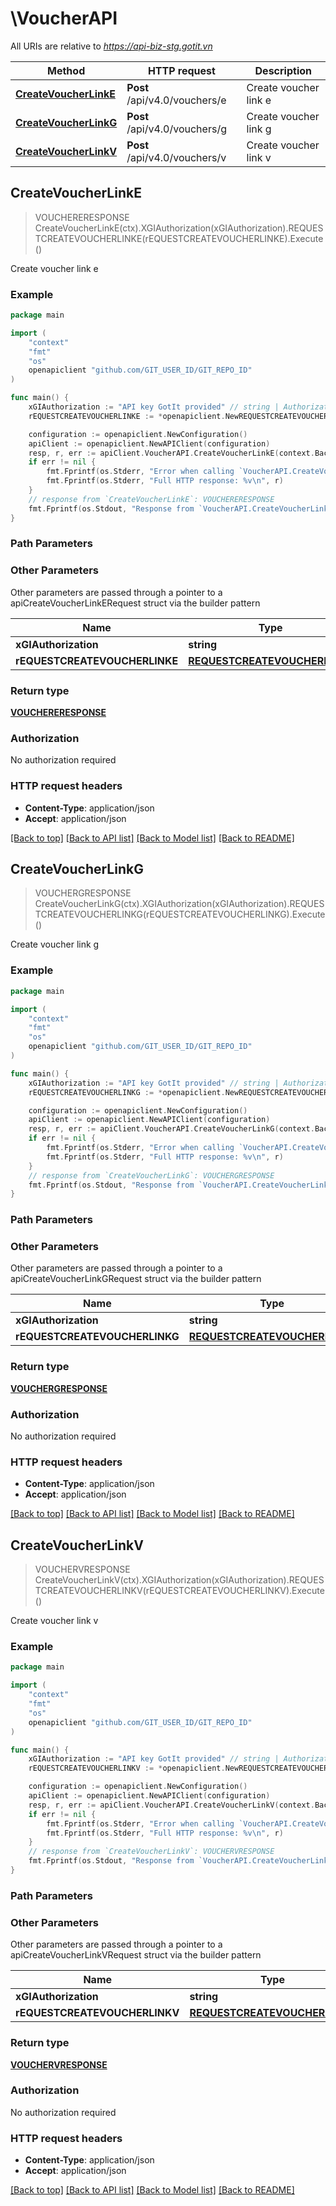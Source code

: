 # \VoucherAPI

All URIs are relative to *https://api-biz-stg.gotit.vn*

Method | HTTP request | Description
------------- | ------------- | -------------
[**CreateVoucherLinkE**](VoucherAPI.md#CreateVoucherLinkE) | **Post** /api/v4.0/vouchers/e | Create voucher link e
[**CreateVoucherLinkG**](VoucherAPI.md#CreateVoucherLinkG) | **Post** /api/v4.0/vouchers/g | Create voucher link g
[**CreateVoucherLinkV**](VoucherAPI.md#CreateVoucherLinkV) | **Post** /api/v4.0/vouchers/v | Create voucher link v



## CreateVoucherLinkE

> VOUCHERERESPONSE CreateVoucherLinkE(ctx).XGIAuthorization(xGIAuthorization).REQUESTCREATEVOUCHERLINKE(rEQUESTCREATEVOUCHERLINKE).Execute()

Create voucher link e



### Example

```go
package main

import (
	"context"
	"fmt"
	"os"
	openapiclient "github.com/GIT_USER_ID/GIT_REPO_ID"
)

func main() {
	xGIAuthorization := "API key GotIt provided" // string | Authorization
	rEQUESTCREATEVOUCHERLINKE := *openapiclient.NewREQUESTCREATEVOUCHERLINKE("Got It Promotion - Jul 2023", "1000007_123abc", int64(100000), "2024-11-15", int64(1), "1gEGcntd") // REQUESTCREATEVOUCHERLINKE |  (optional)

	configuration := openapiclient.NewConfiguration()
	apiClient := openapiclient.NewAPIClient(configuration)
	resp, r, err := apiClient.VoucherAPI.CreateVoucherLinkE(context.Background()).XGIAuthorization(xGIAuthorization).REQUESTCREATEVOUCHERLINKE(rEQUESTCREATEVOUCHERLINKE).Execute()
	if err != nil {
		fmt.Fprintf(os.Stderr, "Error when calling `VoucherAPI.CreateVoucherLinkE``: %v\n", err)
		fmt.Fprintf(os.Stderr, "Full HTTP response: %v\n", r)
	}
	// response from `CreateVoucherLinkE`: VOUCHERERESPONSE
	fmt.Fprintf(os.Stdout, "Response from `VoucherAPI.CreateVoucherLinkE`: %v\n", resp)
}
```

### Path Parameters



### Other Parameters

Other parameters are passed through a pointer to a apiCreateVoucherLinkERequest struct via the builder pattern


Name | Type | Description  | Notes
------------- | ------------- | ------------- | -------------
 **xGIAuthorization** | **string** | Authorization | 
 **rEQUESTCREATEVOUCHERLINKE** | [**REQUESTCREATEVOUCHERLINKE**](REQUESTCREATEVOUCHERLINKE.md) |  | 

### Return type

[**VOUCHERERESPONSE**](VOUCHERERESPONSE.md)

### Authorization

No authorization required

### HTTP request headers

- **Content-Type**: application/json
- **Accept**: application/json

[[Back to top]](#) [[Back to API list]](../README.md#documentation-for-api-endpoints)
[[Back to Model list]](../README.md#documentation-for-models)
[[Back to README]](../README.md)


## CreateVoucherLinkG

> VOUCHERGRESPONSE CreateVoucherLinkG(ctx).XGIAuthorization(xGIAuthorization).REQUESTCREATEVOUCHERLINKG(rEQUESTCREATEVOUCHERLINKG).Execute()

Create voucher link g



### Example

```go
package main

import (
	"context"
	"fmt"
	"os"
	openapiclient "github.com/GIT_USER_ID/GIT_REPO_ID"
)

func main() {
	xGIAuthorization := "API key GotIt provided" // string | Authorization
	rEQUESTCREATEVOUCHERLINKG := *openapiclient.NewREQUESTCREATEVOUCHERLINKG([]openapiclient.PRODUCTDEFAULTLINKG{*openapiclient.NewPRODUCTDEFAULTLINKG(int64(1541), int64(2991), int64(1))}, "Got It Promotion - Jul 2023", "2024-11-15", "1000007_123abc") // REQUESTCREATEVOUCHERLINKG |  (optional)

	configuration := openapiclient.NewConfiguration()
	apiClient := openapiclient.NewAPIClient(configuration)
	resp, r, err := apiClient.VoucherAPI.CreateVoucherLinkG(context.Background()).XGIAuthorization(xGIAuthorization).REQUESTCREATEVOUCHERLINKG(rEQUESTCREATEVOUCHERLINKG).Execute()
	if err != nil {
		fmt.Fprintf(os.Stderr, "Error when calling `VoucherAPI.CreateVoucherLinkG``: %v\n", err)
		fmt.Fprintf(os.Stderr, "Full HTTP response: %v\n", r)
	}
	// response from `CreateVoucherLinkG`: VOUCHERGRESPONSE
	fmt.Fprintf(os.Stdout, "Response from `VoucherAPI.CreateVoucherLinkG`: %v\n", resp)
}
```

### Path Parameters



### Other Parameters

Other parameters are passed through a pointer to a apiCreateVoucherLinkGRequest struct via the builder pattern


Name | Type | Description  | Notes
------------- | ------------- | ------------- | -------------
 **xGIAuthorization** | **string** | Authorization | 
 **rEQUESTCREATEVOUCHERLINKG** | [**REQUESTCREATEVOUCHERLINKG**](REQUESTCREATEVOUCHERLINKG.md) |  | 

### Return type

[**VOUCHERGRESPONSE**](VOUCHERGRESPONSE.md)

### Authorization

No authorization required

### HTTP request headers

- **Content-Type**: application/json
- **Accept**: application/json

[[Back to top]](#) [[Back to API list]](../README.md#documentation-for-api-endpoints)
[[Back to Model list]](../README.md#documentation-for-models)
[[Back to README]](../README.md)


## CreateVoucherLinkV

> VOUCHERVRESPONSE CreateVoucherLinkV(ctx).XGIAuthorization(xGIAuthorization).REQUESTCREATEVOUCHERLINKV(rEQUESTCREATEVOUCHERLINKV).Execute()

Create voucher link v



### Example

```go
package main

import (
	"context"
	"fmt"
	"os"
	openapiclient "github.com/GIT_USER_ID/GIT_REPO_ID"
)

func main() {
	xGIAuthorization := "API key GotIt provided" // string | Authorization
	rEQUESTCREATEVOUCHERLINKV := *openapiclient.NewREQUESTCREATEVOUCHERLINKV(int64(1541), int64(2991), int64(1), "Got It Promotion - Jul 2023", "2024-11-15", "1000007_123abc") // REQUESTCREATEVOUCHERLINKV |  (optional)

	configuration := openapiclient.NewConfiguration()
	apiClient := openapiclient.NewAPIClient(configuration)
	resp, r, err := apiClient.VoucherAPI.CreateVoucherLinkV(context.Background()).XGIAuthorization(xGIAuthorization).REQUESTCREATEVOUCHERLINKV(rEQUESTCREATEVOUCHERLINKV).Execute()
	if err != nil {
		fmt.Fprintf(os.Stderr, "Error when calling `VoucherAPI.CreateVoucherLinkV``: %v\n", err)
		fmt.Fprintf(os.Stderr, "Full HTTP response: %v\n", r)
	}
	// response from `CreateVoucherLinkV`: VOUCHERVRESPONSE
	fmt.Fprintf(os.Stdout, "Response from `VoucherAPI.CreateVoucherLinkV`: %v\n", resp)
}
```

### Path Parameters



### Other Parameters

Other parameters are passed through a pointer to a apiCreateVoucherLinkVRequest struct via the builder pattern


Name | Type | Description  | Notes
------------- | ------------- | ------------- | -------------
 **xGIAuthorization** | **string** | Authorization | 
 **rEQUESTCREATEVOUCHERLINKV** | [**REQUESTCREATEVOUCHERLINKV**](REQUESTCREATEVOUCHERLINKV.md) |  | 

### Return type

[**VOUCHERVRESPONSE**](VOUCHERVRESPONSE.md)

### Authorization

No authorization required

### HTTP request headers

- **Content-Type**: application/json
- **Accept**: application/json

[[Back to top]](#) [[Back to API list]](../README.md#documentation-for-api-endpoints)
[[Back to Model list]](../README.md#documentation-for-models)
[[Back to README]](../README.md)

